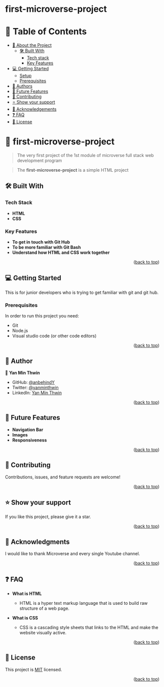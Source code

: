 # first-microverse-project
<a name="readme-top"></a>

<!-- TABLE OF CONTENTS -->

# 📗 Table of Contents

- [📖 About the Project](#about-project)
  - [🛠 Built With](#built-with)
    - [Tech stack](#tech-stack)
    - [Key Features](#key-features)
- [💻 Getting Started](#getting-started)
  - [Setup](#setup)
  - [Prerequisites](#prerequisites)
- [👥 Authors](#authors)
- [🔭 Future Features](#future-features)
- [🤝 Contributing](#contributing)
- [⭐️ Show your support](#support)
- [🙏 Acknowledgements](#acknowledgements)
- [❓ FAQ ](#faq)
- [📝 License](#license)

<!-- PROJECT DESCRIPTION -->

# 📖 first-microverse-project <a name="about-project"></a>

>The very first project of the 1st module of microverse full stack web development program

>The **first-microverse-project** is a simple HTML project

## 🛠 Built With <a name="built-with"></a>

### Tech Stack <a name="tech-stack"></a>

- **HTML**
- **CSS**


<!-- Features -->

### Key Features <a name="key-features"></a>

- **To get in touch with Git Hub**
- **To be more familiar with Git Bash**
- **Understand how HTML and CSS work together**
<p align="right">(<a href="#readme-top">back to top</a>)</p>


<!-- GETTING STARTED -->

## 💻 Getting Started <a name="getting-started"></a>

This is for junior developers who is trying to get familiar with git and git hub.

### Prerequisites

In order to run this project you need:

 - Git
 - Node.js
 - Visual studio code (or other code editors)

<p align="right">(<a href="#readme-top">back to top</a>)</p>


<!-- AUTHOR -->

## 👥 Author <a name="authors"></a>

👤 **Yan Min Thwin**

- GitHub: [@anbehindY](https://github.com/anbehindY)
- Twitter: [@yanminthwin](https://twitter.com/yanminthwin)
- LinkedIn: [Yan Min Thwin](https://www.linkedin.com/in/yan-min-thwin-192862215)

<p align="right">(<a href="#readme-top">back to top</a>)</p>


<!-- FUTURE FEATURES -->

## 🔭 Future Features <a name="future-features"></a>

- **Navigation Bar**
- **Images**
- **Responsiveness**

<p align="right">(<a href="#readme-top">back to top</a>)</p>


<!-- CONTRIBUTING -->

## 🤝 Contributing <a name="contributing"></a>

Contributions, issues, and feature requests are welcome!

<p align="right">(<a href="#readme-top">back to top</a>)</p>


<!-- SUPPORT -->

## ⭐️ Show your support <a name="support"></a>

If you like this project, please give it a star.

<p align="right">(<a href="#readme-top">back to top</a>)</p>


<!-- ACKNOWLEDGEMENTS -->

## 🙏 Acknowledgments <a name="acknowledgements"></a>

I would like to thank Microverse and every single Youtube channel.

<p align="right">(<a href="#readme-top">back to top</a>)</p>


<!-- FAQ  -->

## ❓ FAQ  <a name="faq"></a>

- **What is HTML**

  - HTML is a hyper text markup language that is used to build raw structure of a web page.

- **What is CSS**

  - CSS is a cascading style sheets that links to the HTML and make the website visually active.

<p align="right">(<a href="#readme-top">back to top</a>)</p>


<!-- LICENSE -->

## 📝 License <a name="license"></a>

This project is [MIT](./LICENSE) licensed.

<p align="right">(<a href="#readme-top">back to top</a>)</p>
